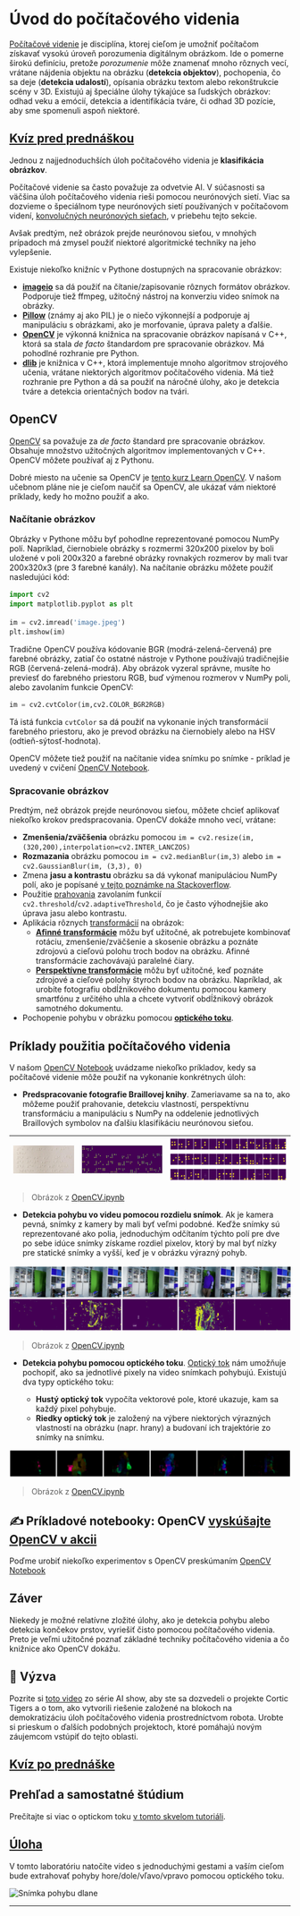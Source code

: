<!--
CO_OP_TRANSLATOR_METADATA:
{
  "original_hash": "feeca98225cb420afc89415f24f63d92",
  "translation_date": "2025-09-23T14:03:49+00:00",
  "source_file": "lessons/4-ComputerVision/06-IntroCV/README.md",
  "language_code": "sk"
}
-->
# Úvod do počítačového videnia

[Počítačové videnie](https://wikipedia.org/wiki/Computer_vision) je disciplína, ktorej cieľom je umožniť počítačom získavať vysokú úroveň porozumenia digitálnym obrázkom. Ide o pomerne širokú definíciu, pretože *porozumenie* môže znamenať mnoho rôznych vecí, vrátane nájdenia objektu na obrázku (**detekcia objektov**), pochopenia, čo sa deje (**detekcia udalostí**), opísania obrázku textom alebo rekonštrukcie scény v 3D. Existujú aj špeciálne úlohy týkajúce sa ľudských obrázkov: odhad veku a emócií, detekcia a identifikácia tváre, či odhad 3D pozície, aby sme spomenuli aspoň niektoré.

## [Kvíz pred prednáškou](https://ff-quizzes.netlify.app/en/ai/quiz/11)

Jednou z najjednoduchších úloh počítačového videnia je **klasifikácia obrázkov**.

Počítačové videnie sa často považuje za odvetvie AI. V súčasnosti sa väčšina úloh počítačového videnia rieši pomocou neurónových sietí. Viac sa dozvieme o špeciálnom type neurónových sietí používaných v počítačovom videní, [konvolučných neurónových sieťach](../07-ConvNets/README.md), v priebehu tejto sekcie.

Avšak predtým, než obrázok prejde neurónovou sieťou, v mnohých prípadoch má zmysel použiť niektoré algoritmické techniky na jeho vylepšenie.

Existuje niekoľko knižníc v Pythone dostupných na spracovanie obrázkov:

* **[imageio](https://imageio.readthedocs.io/en/stable/)** sa dá použiť na čítanie/zapisovanie rôznych formátov obrázkov. Podporuje tiež ffmpeg, užitočný nástroj na konverziu video snímok na obrázky.
* **[Pillow](https://pillow.readthedocs.io/en/stable/index.html)** (známy aj ako PIL) je o niečo výkonnejší a podporuje aj manipuláciu s obrázkami, ako je morfovanie, úprava palety a ďalšie.
* **[OpenCV](https://opencv.org/)** je výkonná knižnica na spracovanie obrázkov napísaná v C++, ktorá sa stala *de facto* štandardom pre spracovanie obrázkov. Má pohodlné rozhranie pre Python.
* **[dlib](http://dlib.net/)** je knižnica v C++, ktorá implementuje mnoho algoritmov strojového učenia, vrátane niektorých algoritmov počítačového videnia. Má tiež rozhranie pre Python a dá sa použiť na náročné úlohy, ako je detekcia tváre a detekcia orientačných bodov na tvári.

## OpenCV

[OpenCV](https://opencv.org/) sa považuje za *de facto* štandard pre spracovanie obrázkov. Obsahuje množstvo užitočných algoritmov implementovaných v C++. OpenCV môžete používať aj z Pythonu.

Dobré miesto na učenie sa OpenCV je [tento kurz Learn OpenCV](https://learnopencv.com/getting-started-with-opencv/). V našom učebnom pláne nie je cieľom naučiť sa OpenCV, ale ukázať vám niektoré príklady, kedy ho možno použiť a ako.

### Načítanie obrázkov

Obrázky v Pythone môžu byť pohodlne reprezentované pomocou NumPy polí. Napríklad, čiernobiele obrázky s rozmermi 320x200 pixelov by boli uložené v poli 200x320 a farebné obrázky rovnakých rozmerov by mali tvar 200x320x3 (pre 3 farebné kanály). Na načítanie obrázku môžete použiť nasledujúci kód:

```python
import cv2
import matplotlib.pyplot as plt

im = cv2.imread('image.jpeg')
plt.imshow(im)
```

Tradične OpenCV používa kódovanie BGR (modrá-zelená-červená) pre farebné obrázky, zatiaľ čo ostatné nástroje v Pythone používajú tradičnejšie RGB (červená-zelená-modrá). Aby obrázok vyzeral správne, musíte ho previesť do farebného priestoru RGB, buď výmenou rozmerov v NumPy poli, alebo zavolaním funkcie OpenCV:

```python
im = cv2.cvtColor(im,cv2.COLOR_BGR2RGB)
```

Tá istá funkcia `cvtColor` sa dá použiť na vykonanie iných transformácií farebného priestoru, ako je prevod obrázku na čiernobiely alebo na HSV (odtieň-sýtosť-hodnota).

OpenCV môžete tiež použiť na načítanie videa snímku po snímke - príklad je uvedený v cvičení [OpenCV Notebook](OpenCV.ipynb).

### Spracovanie obrázkov

Predtým, než obrázok prejde neurónovou sieťou, môžete chcieť aplikovať niekoľko krokov predspracovania. OpenCV dokáže mnoho vecí, vrátane:

* **Zmenšenia/zväčšenia** obrázku pomocou `im = cv2.resize(im, (320,200),interpolation=cv2.INTER_LANCZOS)`
* **Rozmazania** obrázku pomocou `im = cv2.medianBlur(im,3)` alebo `im = cv2.GaussianBlur(im, (3,3), 0)`
* Zmena **jasu a kontrastu** obrázku sa dá vykonať manipuláciou NumPy polí, ako je popísané [v tejto poznámke na Stackoverflow](https://stackoverflow.com/questions/39308030/how-do-i-increase-the-contrast-of-an-image-in-python-opencv).
* Použitie [prahovania](https://docs.opencv.org/4.x/d7/d4d/tutorial_py_thresholding.html) zavolaním funkcií `cv2.threshold`/`cv2.adaptiveThreshold`, čo je často výhodnejšie ako úprava jasu alebo kontrastu.
* Aplikácia rôznych [transformácií](https://docs.opencv.org/4.5.5/da/d6e/tutorial_py_geometric_transformations.html) na obrázok:
    - **[Afinné transformácie](https://docs.opencv.org/4.5.5/d4/d61/tutorial_warp_affine.html)** môžu byť užitočné, ak potrebujete kombinovať rotáciu, zmenšenie/zväčšenie a skosenie obrázku a poznáte zdrojovú a cieľovú polohu troch bodov na obrázku. Afinné transformácie zachovávajú paralelné čiary.
    - **[Perspektívne transformácie](https://medium.com/analytics-vidhya/opencv-perspective-transformation-9edffefb2143)** môžu byť užitočné, keď poznáte zdrojové a cieľové polohy štyroch bodov na obrázku. Napríklad, ak urobíte fotografiu obdĺžnikového dokumentu pomocou kamery smartfónu z určitého uhla a chcete vytvoriť obdĺžnikový obrázok samotného dokumentu.
* Pochopenie pohybu v obrázku pomocou **[optického toku](https://docs.opencv.org/4.5.5/d4/dee/tutorial_optical_flow.html)**.

## Príklady použitia počítačového videnia

V našom [OpenCV Notebook](OpenCV.ipynb) uvádzame niekoľko príkladov, kedy sa počítačové videnie môže použiť na vykonanie konkrétnych úloh:

* **Predspracovanie fotografie Braillovej knihy**. Zameriavame sa na to, ako môžeme použiť prahovanie, detekciu vlastností, perspektívnu transformáciu a manipuláciu s NumPy na oddelenie jednotlivých Braillových symbolov na ďalšiu klasifikáciu neurónovou sieťou.

![Braillov obrázok](../../../../../translated_images/braille.341962ff76b1bd7044409371d3de09ced5028132aef97344ea4b7468c1208126.sk.jpeg) | ![Predspracovaný Braillov obrázok](../../../../../translated_images/braille-result.46530fea020b03c76aac532d7d6eeef7f6fb35b55b1001cd21627907dabef3ed.sk.png) | ![Braillove symboly](../../../../../translated_images/braille-symbols.0159185ab69d533909dc4d7d26a1971b51401c6a80eb3a5584f250ea880af88b.sk.png)
----|-----|-----

> Obrázok z [OpenCV.ipynb](OpenCV.ipynb)

* **Detekcia pohybu vo videu pomocou rozdielu snímok**. Ak je kamera pevná, snímky z kamery by mali byť veľmi podobné. Keďže snímky sú reprezentované ako polia, jednoduchým odčítaním týchto polí pre dve po sebe idúce snímky získame rozdiel pixelov, ktorý by mal byť nízky pre statické snímky a vyšší, keď je v obrázku výrazný pohyb.

![Obrázok video snímok a rozdielov snímok](../../../../../translated_images/frame-difference.706f805491a0883c938e16447bf5eb2f7d69e812c7f743cbe7d7c7645168f81f.sk.png)

> Obrázok z [OpenCV.ipynb](OpenCV.ipynb)

* **Detekcia pohybu pomocou optického toku**. [Optický tok](https://docs.opencv.org/3.4/d4/dee/tutorial_optical_flow.html) nám umožňuje pochopiť, ako sa jednotlivé pixely na video snímkach pohybujú. Existujú dva typy optického toku:

   - **Hustý optický tok** vypočíta vektorové pole, ktoré ukazuje, kam sa každý pixel pohybuje.
   - **Riedky optický tok** je založený na výbere niektorých výrazných vlastností na obrázku (napr. hrany) a budovaní ich trajektórie zo snímky na snímku.

![Obrázok optického toku](../../../../../translated_images/optical.1f4a94464579a83a10784f3c07fe7228514714b96782edf50e70ccd59d2d8c4f.sk.png)

> Obrázok z [OpenCV.ipynb](OpenCV.ipynb)

## ✍️ Príkladové notebooky: OpenCV [vyskúšajte OpenCV v akcii](OpenCV.ipynb)

Poďme urobiť niekoľko experimentov s OpenCV preskúmaním [OpenCV Notebook](OpenCV.ipynb)

## Záver

Niekedy je možné relatívne zložité úlohy, ako je detekcia pohybu alebo detekcia končekov prstov, vyriešiť čisto pomocou počítačového videnia. Preto je veľmi užitočné poznať základné techniky počítačového videnia a čo knižnice ako OpenCV dokážu.

## 🚀 Výzva

Pozrite si [toto video](https://docs.microsoft.com/shows/ai-show/ai-show--2021-opencv-ai-competition--grand-prize-winners--cortic-tigers--episode-32?WT.mc_id=academic-77998-cacaste) zo série AI show, aby ste sa dozvedeli o projekte Cortic Tigers a o tom, ako vytvorili riešenie založené na blokoch na demokratizáciu úloh počítačového videnia prostredníctvom robota. Urobte si prieskum o ďalších podobných projektoch, ktoré pomáhajú novým záujemcom vstúpiť do tejto oblasti.

## [Kvíz po prednáške](https://ff-quizzes.netlify.app/en/ai/quiz/12)

## Prehľad a samostatné štúdium

Prečítajte si viac o optickom toku [v tomto skvelom tutoriáli](https://learnopencv.com/optical-flow-in-opencv/).

## [Úloha](lab/README.md)

V tomto laboratóriu natočíte video s jednoduchými gestami a vaším cieľom bude extrahovať pohyby hore/dole/vľavo/vpravo pomocou optického toku.

<img src="images/palm-movement.png" width="30%" alt="Snímka pohybu dlane"/>

---


